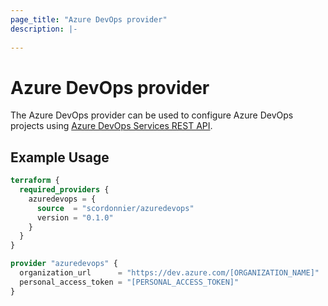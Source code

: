 ```yaml
---
page_title: "Azure DevOps provider"
description: |-
  
---
```


# Azure DevOps provider

The Azure DevOps provider can be used to configure Azure DevOps projects using [Azure DevOps Services REST API](https://learn.microsoft.com/en-us/rest/api/azure/devops/).

## Example Usage

```terraform
terraform {
  required_providers {
    azuredevops = {
      source  = "scordonnier/azuredevops"
      version = "0.1.0"
    }
  }
}

provider "azuredevops" {
  organization_url      = "https://dev.azure.com/[ORGANIZATION_NAME]"
  personal_access_token = "[PERSONAL_ACCESS_TOKEN]"
}
```
